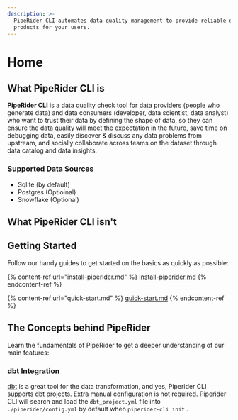 ```yaml
---
description: >-
  PipeRider CLI automates data quality management to provide reliable data
  products for your users.
---
```


# Home

## What PipeRider CLI is

**PipeRider CLI** is a data quality check tool for data providers (people who generate data) and data consumers (developer, data scientist, data analyst) who want to trust their data by defining the shape of data, so they can ensure the data quality will meet the expectation in the future, save time on debugging data, easily discover & discuss any data problems from upstream, and socially collaborate across teams on the dataset through data catalog and data insights.

### Supported Data Sources

* Sqlite (by default)
* Postgres (Optioinal)
* Snowflake (Optional)

## What PipeRider CLI isn't

## Getting Started

Follow our handy guides to get started on the basics as quickly as possible:

{% content-ref url="install-piperider.md" %}
[install-piperider.md](install-piperider.md)
{% endcontent-ref %}

{% content-ref url="quick-start.md" %}
[quick-start.md](quick-start.md)
{% endcontent-ref %}

## The Concepts behind PipeRider

Learn the fundamentals of PipeRider to get a deeper understanding of our main features:

### dbt Integration

[dbt](https://www.getdbt.com/) is a great tool for the data transformation, and yes, Piperider CLI supports dbt projects. Extra manual configuration is not required. Piperider CLI will search and load the `dbt_project.yml` file into `./piperider/config.yml` by default when `piperider-cli init` .&#x20;

